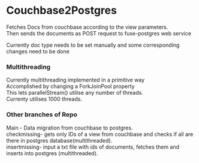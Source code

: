 # Couchbase2Postgres
  Fetches Docs from couchbase according to the view parameters.<br />
  Then sends the documents as POST request to fuse-postgres web service<br />
  
  Currently doc type needs to be set manually and some corresponding changes need to be done
  
  
 ### Multithreading
  Currently multithreading implemented in a primitive way<br />
  Accomplished by changing a ForkJoinPool property<br />
  This lets parallelStream() utilise any number of threads.<br />
  Currenty utilises 1000 threads.
  
 ### Other branches of Repo
  Main - Data migration from couchbase to postgres.<br />
  checkmissing- gets only IDs of a view from couchbase and checks if all are there in postgres database(multithreaded).<br />
  insertmissing- input a txt file with ids of documents, fetches them and inserts into postgres (multithreaded).
  
